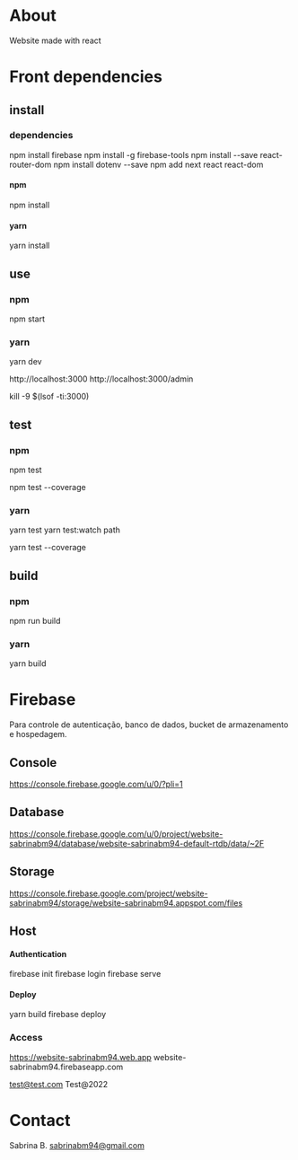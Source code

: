 # About
Website made with react


# Front dependencies
## install
### dependencies
npm install firebase
npm install -g firebase-tools
npm install --save react-router-dom
npm install dotenv --save
npm add next react react-dom

#### npm
npm install

#### yarn
yarn install

## use

### npm
npm start

### yarn
yarn dev

http://localhost:3000
http://localhost:3000/admin

kill -9 $(lsof -ti:3000)

## test
### npm
npm test

npm test --coverage

### yarn
yarn test
yarn test:watch path

yarn test --coverage

## build
### npm
npm run build

### yarn
yarn build

# Firebase
Para controle de autenticação, banco de dados, bucket de armazenamento e hospedagem.

## Console
https://console.firebase.google.com/u/0/?pli=1

## Database
https://console.firebase.google.com/u/0/project/website-sabrinabm94/database/website-sabrinabm94-default-rtdb/data/~2F

## Storage
https://console.firebase.google.com/project/website-sabrinabm94/storage/website-sabrinabm94.appspot.com/files


## Host
#### Authentication
firebase init
firebase login
firebase serve

#### Deploy
yarn build
firebase deploy

### Access
https://website-sabrinabm94.web.app
website-sabrinabm94.firebaseapp.com

test@test.com
Test@2022

# Contact
Sabrina B. 
sabrinabm94@gmail.com

